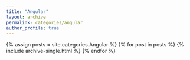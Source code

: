 ```yaml
---
title: "Angular"
layout: archive
permalink: categories/angular
author_profile: true
---
```


{% assign posts = site.categories.Angular %}
{% for post in posts %} {% include archive-single.html %} {% endfor %}
